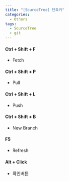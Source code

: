 ```yaml
---
title: "[SourceTree] 단축키"
categories:
  - Others
tags:
  - SourceTree
  - git
---
```


#### Ctrl + Shift + F

- Fetch

#### Ctrl + Shift + P

- Pull

#### Ctrl + Shift + L

- Push

#### Ctrl + Shift + B

- New Branch

#### F5

- Refresh

#### Alt + Click

- 확인버튼
